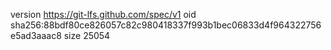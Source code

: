 version https://git-lfs.github.com/spec/v1
oid sha256:88bdf80ce826057c82c980418337f993b1bec06833d4f964322756e5ad3aaac8
size 25054
